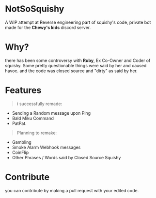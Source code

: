 # NotSoSquishy
A WIP attempt at Reverse engineering part of squishy's code, private bot made for the **Chewy's kids** discord server. 

# Why?
there has been some controversy with **Ruby**, Ex Co-Owner and Coder of squishy. Some pretty questionable things were said by her and caused havoc.
and the code was closed source and "dirty" as said by her.

# Features
> i successfully remade:
- Sending a Random message upon Ping
- Bald Miku Command
- PatPat.
> Planning to remake:
- Gambling
- Smoke Alarm Webhook messages
- CoinFlip
- Other Phrases / Words said by Closed Source Squishy

# Contribute
you can contribute by making a pull request with your edited code.
